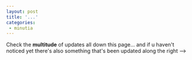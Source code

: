 ```yaml
---
layout: post
title: '...'
categories:
 - minutia
---
```


Check the <b>multitude</b> of updates all down this page... and if u haven't noticed yet there's also something that's been updated along the right -->

